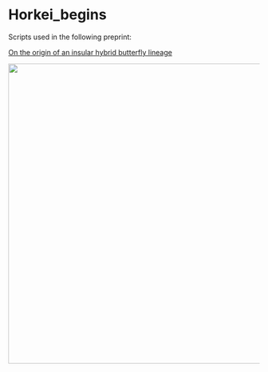 # Horkei_begins

Scripts used in the following preprint:

[On the origin of an insular hybrid butterfly lineage](https://www.biorxiv.org/content/10.1101/2024.10.17.618839v1.abstract)

<image src="https://github.com/JesperBoman/Horkei_begins/blob/main/GH_bg_2.png" width="600">
